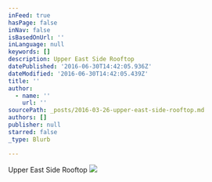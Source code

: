 ```yaml
---
inFeed: true
hasPage: false
inNav: false
isBasedOnUrl: ''
inLanguage: null
keywords: []
description: Upper East Side Rooftop
datePublished: '2016-06-30T14:42:05.936Z'
dateModified: '2016-06-30T14:42:05.439Z'
title: ''
author:
  - name: ''
    url: ''
sourcePath: _posts/2016-03-26-upper-east-side-rooftop.md
authors: []
publisher: null
starred: false
_type: Blurb

---
```

Upper East Side Rooftop
![](https://s3-us-west-2.amazonaws.com/the-grid-img/p/2c25f733f28dcbafc2ea656c8926d4f92a797183.jpg)